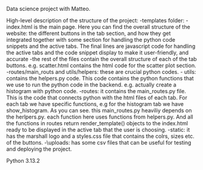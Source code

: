 Data science project with Matteo.

High-level description of the structure of the project:
-templates folder:
-index.html is the main page. Here you can find the overall structure of the website: the different buttons in the tab section, and how they get integrated together with some section for handling the python code snippets and the active tabs. The final lines are javascript code for handling the active tabs and the code snippet display to make it user-friendly, and accurate
-the rest of the files contain the overall structure of each of the tab buttons. e.g. scatter.html contains the html code for the scatter plot section.
-routes/main_routs and utils/helpers: these are crucial python codes. - utils: contains the helpers.py code. This code contains the python functions that we use to run the python code in the backend. e.g. actually create a histogram with python code.
-routes: it contains the main_routes.py file. This is the code that connects python with the html files of each tab.
For each tab we have specific functions, e.g for the histogram tab we have show_histogram. As you can see. this main_routes.py heaviliy depends on the herlpers.py. each function here uses functions from helpers.py. And all the functions in routes return render_template() objects to the index.html ready to be displayed in the active tab that the user is choosing.
-static: it has the marshall logo and a styles.css file that contains the colrs, sizes etc. of the buttons.
-\uploads: has some csv files that can be useful for testing and deploying the project.

Python 3.13.2
